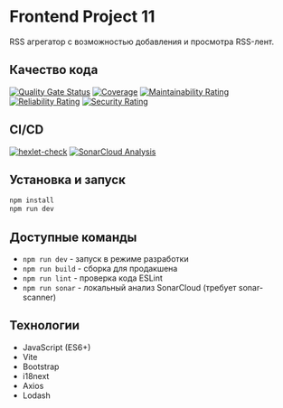 # Frontend Project 11

RSS агрегатор с возможностью добавления и просмотра RSS-лент.

## Качество кода

[![Quality Gate Status](https://sonarcloud.io/api/project_badges/measure?project=Pentrick-star_frontend-project-11&metric=alert_status)](https://sonarcloud.io/summary/new_code?id=Pentrick-star_frontend-project-11)
[![Coverage](https://sonarcloud.io/api/project_badges/measure?project=Pentrick-star_frontend-project-11&metric=coverage)](https://sonarcloud.io/summary/new_code?id=Pentrick-star_frontend-project-11)
[![Maintainability Rating](https://sonarcloud.io/api/project_badges/measure?project=Pentrick-star_frontend-project-11&metric=sqale_rating)](https://sonarcloud.io/summary/new_code?id=Pentrick-star_frontend-project-11)
[![Reliability Rating](https://sonarcloud.io/api/project_badges/measure?project=Pentrick-star_frontend-project-11&metric=reliability_rating)](https://sonarcloud.io/summary/new_code?id=Pentrick-star_frontend-project-11)
[![Security Rating](https://sonarcloud.io/api/project_badges/measure?project=Pentrick-star_frontend-project-11&metric=security_rating)](https://sonarcloud.io/summary/new_code?id=Pentrick-star_frontend-project-11)

## CI/CD

[![hexlet-check](https://github.com/Pentrick-star/frontend-project-11/actions/workflows/hexlet-check.yml/badge.svg)](https://github.com/Pentrick-star/frontend-project-11/actions/workflows/hexlet-check.yml)
[![SonarCloud Analysis](https://github.com/Pentrick-star/frontend-project-11/actions/workflows/sonarcloud.yml/badge.svg)](https://github.com/Pentrick-star/frontend-project-11/actions/workflows/sonarcloud.yml)

## Установка и запуск

```bash
npm install
npm run dev
```

## Доступные команды

- `npm run dev` - запуск в режиме разработки
- `npm run build` - сборка для продакшена
- `npm run lint` - проверка кода ESLint
- `npm run sonar` - локальный анализ SonarCloud (требует sonar-scanner)

## Технологии

- JavaScript (ES6+)
- Vite
- Bootstrap
- i18next
- Axios
- Lodash
